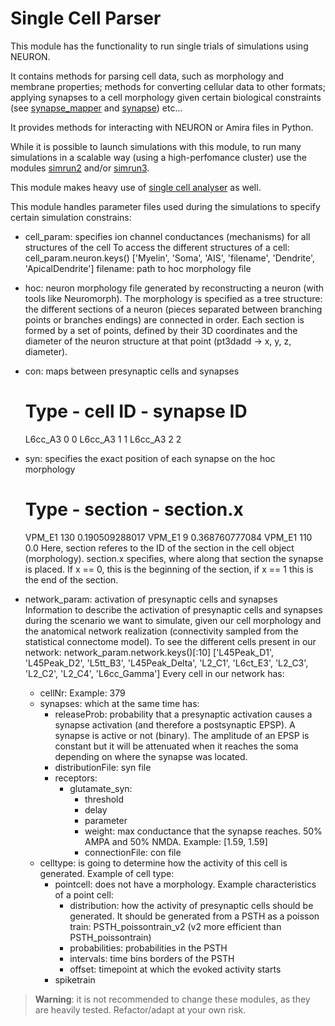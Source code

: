 # Single Cell Parser

This module has the functionality to run single trials of simulations using NEURON. 

It contains methods for parsing cell data, such as morphology and membrane properties; methods for converting cellular data to other formats; applying synapses to a cell morphology given certain biological constraints (see [synapse_mapper](./synapse_mapper.py) and [synapse](./synapse.py)) etc...

It provides methods for interacting with NEURON or Amira files in Python. 

While it is possible to launch simulations with this module, to run many simulations in a scalable way (using a high-perfomance cluster) use the modules [simrun2](../simrun2/) and/or [simrun3](../simrun3/).

This module makes heavy use of [single cell analyser](../single_cell_analyzer/) as well.

This module handles parameter files used during the simulations to specify certain simulation constrains:

- cell_param: specifies ion channel conductances (mechanisms) for all structures of the cell
  To access the different structures of a cell:
  cell_param.neuron.keys()
	['Myelin', 'Soma', 'AIS', 'filename', 'Dendrite', 'ApicalDendrite']
  filename: path to hoc morphology file
 
- hoc: neuron morphology file generated by reconstructing a neuron (with tools like Neuromorph).
  The morphology is specified as a tree structure: the different sections of a neuron (pieces separated between branching points or branches endings) are connected in order. Each section is formed by a set of points, defined by their 3D coordinates and the diameter of the neuron structure at that point (pt3dadd -> x, y, z, diameter).
  
- con: maps between presynaptic cells and synapses
  # Type - cell ID - synapse ID
  L6cc_A3	0	0
  L6cc_A3	1	1
  L6cc_A3	2	2
  
- syn: specifies the exact position of each synapse on the hoc morphology
  # Type - section - section.x
  VPM_E1	130	0.190509288017
  VPM_E1	9	0.368760777084
  VPM_E1	110	0.0
  Here, section referes to the ID of the section in the cell object (morphology). 
  section.x specifies, where along that section the synapse is placed. If x == 0, this is the beginning of the section, if x == 1 this is the end of the section.
  
- network_param: activation of presynaptic cells and synapses
  Information to describe the activation of presynaptic cells and synapses during the scenario we want to simulate, given our cell morphology and the anatomical network realization (connectivity sampled from the statistical connectome model).
  To see the different cells present in our network:
  network_param.network.keys()[:10] 
  ['L45Peak_D1', 'L45Peak_D2', 'L5tt_B3', 'L45Peak_Delta', 'L2_C1', 'L6ct_E3', 'L2_C3', 'L2_C2', 'L2_C4', 'L6cc_Gamma']
  Every cell in our network has:
  - cellNr: Example: 379
  - synapses: which at the same time has:
    - releaseProb: probability that a presynaptic activation causes a synapse activation (and therefore a postsynaptic EPSP). A synapse is active or not (binary).
The amplitude of an EPSP is constant but it will be attenuated when it reaches the soma depending on where the synapse was located.
    - distributionFile: syn file
    - receptors:
      - glutamate_syn:
        - threshold
        - delay
        - parameter
        - weight: max conductance that the synapse reaches. 50% AMPA and 50% NMDA. Example: [1.59, 1.59]
        - connectionFile: con file
  - celltype: is going to determine how the activity of this cell is generated. Example of cell type:
    - pointcell: does not have a morphology. Example characteristics of a point cell:
      - distribution: how the activity of presynaptic cells should be generated. It should be generated from a PSTH as a poisson train: PSTH_poissontrain_v2 (v2 more efficient than PSTH_poissontrain)
      - probabilities: probabilities in the PSTH
      - intervals: time bins borders of the PSTH
      - offset: timepoint at which the evoked activity starts
    - spiketrain

> __Warning__: it is not recommended to change these modules, as they are heavily tested. Refactor/adapt at your own risk.

